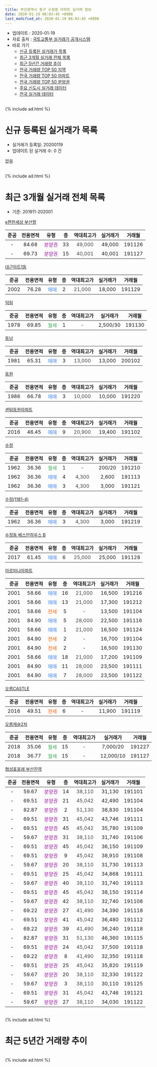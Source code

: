 ```yaml
---
title: 부산광역시 동구 수정동 아파트 실거래 정보
date: 2020-01-19 06:03:45 +0900
last_modified_at: 2020-01-19 06:03:45 +0900
---
```


* 업데이트 : 2020-01-19
* 자료 출처 : [국토교통부 실거래가 공개시스템](http://rt.molit.go.kr)
* 바로 가기
    * [신규 등록된 실거래가 목록](#신규-등록된-실거래가-목록)
    * [최근 3개월 실거래 전체 목록](#최근-3개월-실거래-전체-목록)
    * [최근 5년간 거래량 추이](#최근-5년간-거래량-추이)
    * [전국 거래량 TOP 50 지역](https://apt-info.github.io/apt-trade-info/최근-3개월-전국에서-가장-거래가-많이-발생한-지역)
    * [전국 거래량 TOP 50 아파트](https://apt-info.github.io/apt-trade-info/최근-3개월-전국에서-가장-거래가-많이-발생한-아파트)
    * [전국 거래량 TOP 50 분양권](https://apt-info.github.io/apt-trade-info/최근-3개월-전국에서-가장-거래가-많이-발생한-분양권)
    * [주요 신도시 실거래 데이터](https://apt-info.github.io/apt-trade-info/주요-신도시)
    * [전국 실거래 데이터](https://apt-info.github.io/apt-trade-info/전국)
<br>
{% include ad.html %}
<br>

# 신규 등록된 실거래가 목록
* 실거래가 등록일: 20200119
* 업데이트 된 실거래 수: 0 건

없음

<br>
{% include ad.html %}
<br>

# 최근 3개월 실거래 전체 목록
* 기준: 201911-202001


[e편한세상 부산항](https://search.naver.com/search.naver?query=%EB%B6%80%EC%82%B0%EA%B4%91%EC%97%AD%EC%8B%9C+%EB%8F%99%EA%B5%AC+%EC%88%98%EC%A0%95%EB%8F%99+e%ED%8E%B8%ED%95%9C%EC%84%B8%EC%83%81+%EB%B6%80%EC%82%B0%ED%95%AD)

|준공|전용면적|유형|층|역대최고가|실거래가|거래월|
|:---:|:---:|:---:|:---:|:---:|:---:|:---:|
|-|84.68|<span style="color:#9C11A5">분양권</span>|33|<span style="color:#444444">49,000</span>|49,000|191126|
|-|69.73|<span style="color:#9C11A5">분양권</span>|15|<span style="color:#444444">40,001</span>|40,001|191127|

[대근아트1동](https://search.naver.com/search.naver?query=%EB%B6%80%EC%82%B0%EA%B4%91%EC%97%AD%EC%8B%9C+%EB%8F%99%EA%B5%AC+%EC%88%98%EC%A0%95%EB%8F%99+%EB%8C%80%EA%B7%BC%EC%95%84%ED%8A%B81%EB%8F%99)

|준공|전용면적|유형|층|역대최고가|실거래가|거래월|
|:---:|:---:|:---:|:---:|:---:|:---:|:---:|
|2002|76.28|<span style="color:#4285f3">매매</span>|2|<span style="color:#444444">21,000</span>|18,000|191129|

[덕림](https://search.naver.com/search.naver?query=%EB%B6%80%EC%82%B0%EA%B4%91%EC%97%AD%EC%8B%9C+%EB%8F%99%EA%B5%AC+%EC%88%98%EC%A0%95%EB%8F%99+%EB%8D%95%EB%A6%BC)

|준공|전용면적|유형|층|역대최고가|실거래가|거래월|
|:---:|:---:|:---:|:---:|:---:|:---:|:---:|
|1978|69.85|<span style="color:#34a853">월세</span>|1|<span style="color:#444444">-</span>|2,500/30|191130|

[동남](https://search.naver.com/search.naver?query=%EB%B6%80%EC%82%B0%EA%B4%91%EC%97%AD%EC%8B%9C+%EB%8F%99%EA%B5%AC+%EC%88%98%EC%A0%95%EB%8F%99+%EB%8F%99%EB%82%A8)

|준공|전용면적|유형|층|역대최고가|실거래가|거래월|
|:---:|:---:|:---:|:---:|:---:|:---:|:---:|
|1981|65.31|<span style="color:#4285f3">매매</span>|3|<span style="color:#444444">13,000</span>|13,000|200102|

[동원](https://search.naver.com/search.naver?query=%EB%B6%80%EC%82%B0%EA%B4%91%EC%97%AD%EC%8B%9C+%EB%8F%99%EA%B5%AC+%EC%88%98%EC%A0%95%EB%8F%99+%EB%8F%99%EC%9B%90)

|준공|전용면적|유형|층|역대최고가|실거래가|거래월|
|:---:|:---:|:---:|:---:|:---:|:---:|:---:|
|1986|66.78|<span style="color:#4285f3">매매</span>|3|<span style="color:#444444">10,000</span>|10,000|191220|

[센텀동원아파트](https://search.naver.com/search.naver?query=%EB%B6%80%EC%82%B0%EA%B4%91%EC%97%AD%EC%8B%9C+%EB%8F%99%EA%B5%AC+%EC%88%98%EC%A0%95%EB%8F%99+%EC%84%BC%ED%85%80%EB%8F%99%EC%9B%90%EC%95%84%ED%8C%8C%ED%8A%B8)

|준공|전용면적|유형|층|역대최고가|실거래가|거래월|
|:---:|:---:|:---:|:---:|:---:|:---:|:---:|
|2016|46.45|<span style="color:#4285f3">매매</span>|9|<span style="color:#444444">20,900</span>|19,400|191102|

[수정](https://search.naver.com/search.naver?query=%EB%B6%80%EC%82%B0%EA%B4%91%EC%97%AD%EC%8B%9C+%EB%8F%99%EA%B5%AC+%EC%88%98%EC%A0%95%EB%8F%99+%EC%88%98%EC%A0%95)

|준공|전용면적|유형|층|역대최고가|실거래가|거래월|
|:---:|:---:|:---:|:---:|:---:|:---:|:---:|
|1962|36.36|<span style="color:#34a853">월세</span>|1|<span style="color:#444444">-</span>|200/20|191210|
|1962|36.36|<span style="color:#4285f3">매매</span>|4|<span style="color:#444444">4,300</span>|2,600|191113|
|1962|36.36|<span style="color:#4285f3">매매</span>|3|<span style="color:#444444">4,300</span>|3,000|191121|

[수정(1181-4)](https://search.naver.com/search.naver?query=%EB%B6%80%EC%82%B0%EA%B4%91%EC%97%AD%EC%8B%9C+%EB%8F%99%EA%B5%AC+%EC%88%98%EC%A0%95%EB%8F%99+%EC%88%98%EC%A0%95%281181-4%29)

|준공|전용면적|유형|층|역대최고가|실거래가|거래월|
|:---:|:---:|:---:|:---:|:---:|:---:|:---:|
|1962|36.36|<span style="color:#4285f3">매매</span>|3|<span style="color:#444444">4,300</span>|3,000|191219|

[수정동 베스안하우스 B](https://search.naver.com/search.naver?query=%EB%B6%80%EC%82%B0%EA%B4%91%EC%97%AD%EC%8B%9C+%EB%8F%99%EA%B5%AC+%EC%88%98%EC%A0%95%EB%8F%99+%EC%88%98%EC%A0%95%EB%8F%99+%EB%B2%A0%EC%8A%A4%EC%95%88%ED%95%98%EC%9A%B0%EC%8A%A4+B)

|준공|전용면적|유형|층|역대최고가|실거래가|거래월|
|:---:|:---:|:---:|:---:|:---:|:---:|:---:|
|2017|61.45|<span style="color:#4285f3">매매</span>|6|<span style="color:#444444">25,000</span>|25,000|191128|

[아르미나아파트](https://search.naver.com/search.naver?query=%EB%B6%80%EC%82%B0%EA%B4%91%EC%97%AD%EC%8B%9C+%EB%8F%99%EA%B5%AC+%EC%88%98%EC%A0%95%EB%8F%99+%EC%95%84%EB%A5%B4%EB%AF%B8%EB%82%98%EC%95%84%ED%8C%8C%ED%8A%B8)

|준공|전용면적|유형|층|역대최고가|실거래가|거래월|
|:---:|:---:|:---:|:---:|:---:|:---:|:---:|
|2001|58.66|<span style="color:#4285f3">매매</span>|16|<span style="color:#444444">21,000</span>|16,500|191216|
|2001|58.66|<span style="color:#4285f3">매매</span>|13|<span style="color:#444444">21,000</span>|17,300|191212|
|2001|58.66|<span style="color:#ff5a00">전세</span>|5|<span style="color:#444444">-</span>|13,500|191104|
|2001|84.90|<span style="color:#4285f3">매매</span>|5|<span style="color:#444444">28,000</span>|22,500|191116|
|2001|58.66|<span style="color:#4285f3">매매</span>|1|<span style="color:#444444">21,000</span>|16,500|191124|
|2001|84.90|<span style="color:#ff5a00">전세</span>|2|<span style="color:#444444">-</span>|16,700|191104|
|2001|84.90|<span style="color:#ff5a00">전세</span>|2|<span style="color:#444444">-</span>|16,500|191130|
|2001|58.66|<span style="color:#4285f3">매매</span>|18|<span style="color:#444444">21,000</span>|17,200|191109|
|2001|84.90|<span style="color:#4285f3">매매</span>|11|<span style="color:#444444">28,000</span>|23,500|191111|
|2001|84.90|<span style="color:#4285f3">매매</span>|7|<span style="color:#444444">28,000</span>|23,500|191122|

[오름CASTLE](https://search.naver.com/search.naver?query=%EB%B6%80%EC%82%B0%EA%B4%91%EC%97%AD%EC%8B%9C+%EB%8F%99%EA%B5%AC+%EC%88%98%EC%A0%95%EB%8F%99+%EC%98%A4%EB%A6%84CASTLE)

|준공|전용면적|유형|층|역대최고가|실거래가|거래월|
|:---:|:---:|:---:|:---:|:---:|:---:|:---:|
|2016|49.51|<span style="color:#ff5a00">전세</span>|6|<span style="color:#444444">-</span>|11,900|191119|

[오름캐슬2차](https://search.naver.com/search.naver?query=%EB%B6%80%EC%82%B0%EA%B4%91%EC%97%AD%EC%8B%9C+%EB%8F%99%EA%B5%AC+%EC%88%98%EC%A0%95%EB%8F%99+%EC%98%A4%EB%A6%84%EC%BA%90%EC%8A%AC2%EC%B0%A8)

|준공|전용면적|유형|층|역대최고가|실거래가|거래월|
|:---:|:---:|:---:|:---:|:---:|:---:|:---:|
|2018|35.06|<span style="color:#34a853">월세</span>|15|<span style="color:#444444">-</span>|7,000/20|191227|
|2018|36.77|<span style="color:#34a853">월세</span>|15|<span style="color:#444444">-</span>|12,000/10|191127|

[협성휴포레 부산진역](https://search.naver.com/search.naver?query=%EB%B6%80%EC%82%B0%EA%B4%91%EC%97%AD%EC%8B%9C+%EB%8F%99%EA%B5%AC+%EC%88%98%EC%A0%95%EB%8F%99+%ED%98%91%EC%84%B1%ED%9C%B4%ED%8F%AC%EB%A0%88+%EB%B6%80%EC%82%B0%EC%A7%84%EC%97%AD)

|준공|전용면적|유형|층|역대최고가|실거래가|거래월|
|:---:|:---:|:---:|:---:|:---:|:---:|:---:|
|-|59.67|<span style="color:#9C11A5">분양권</span>|14|<span style="color:#444444">38,110</span>|31,130|191101|
|-|69.51|<span style="color:#9C11A5">분양권</span>|21|<span style="color:#444444">45,042</span>|42,490|191104|
|-|82.87|<span style="color:#9C11A5">분양권</span>|2|<span style="color:#444444">51,130</span>|38,830|191104|
|-|69.51|<span style="color:#9C11A5">분양권</span>|31|<span style="color:#444444">45,042</span>|43,746|191111|
|-|69.51|<span style="color:#9C11A5">분양권</span>|45|<span style="color:#444444">45,042</span>|35,780|191109|
|-|59.67|<span style="color:#9C11A5">분양권</span>|31|<span style="color:#444444">38,110</span>|31,740|191106|
|-|69.51|<span style="color:#9C11A5">분양권</span>|45|<span style="color:#444444">45,042</span>|36,150|191109|
|-|69.51|<span style="color:#9C11A5">분양권</span>|9|<span style="color:#444444">45,042</span>|38,910|191108|
|-|59.67|<span style="color:#9C11A5">분양권</span>|20|<span style="color:#444444">38,110</span>|31,730|191113|
|-|69.51|<span style="color:#9C11A5">분양권</span>|25|<span style="color:#444444">45,042</span>|34,868|191111|
|-|59.67|<span style="color:#9C11A5">분양권</span>|40|<span style="color:#444444">38,110</span>|31,740|191113|
|-|69.51|<span style="color:#9C11A5">분양권</span>|45|<span style="color:#444444">45,042</span>|38,150|191114|
|-|59.67|<span style="color:#9C11A5">분양권</span>|42|<span style="color:#444444">38,110</span>|32,740|191108|
|-|69.22|<span style="color:#9C11A5">분양권</span>|27|<span style="color:#444444">41,490</span>|34,390|191118|
|-|69.51|<span style="color:#9C11A5">분양권</span>|41|<span style="color:#444444">45,042</span>|36,480|191112|
|-|69.22|<span style="color:#9C11A5">분양권</span>|39|<span style="color:#444444">41,490</span>|36,240|191118|
|-|82.87|<span style="color:#9C11A5">분양권</span>|31|<span style="color:#444444">51,130</span>|46,360|191115|
|-|69.51|<span style="color:#9C11A5">분양권</span>|24|<span style="color:#444444">45,042</span>|37,500|191118|
|-|69.22|<span style="color:#9C11A5">분양권</span>|8|<span style="color:#444444">41,490</span>|32,350|191118|
|-|69.51|<span style="color:#9C11A5">분양권</span>|25|<span style="color:#444444">45,042</span>|35,820|191119|
|-|59.67|<span style="color:#9C11A5">분양권</span>|20|<span style="color:#444444">38,110</span>|32,330|191122|
|-|59.67|<span style="color:#9C11A5">분양권</span>|3|<span style="color:#444444">38,110</span>|30,110|191125|
|-|69.51|<span style="color:#9C11A5">분양권</span>|31|<span style="color:#444444">45,042</span>|43,746|191121|
|-|59.67|<span style="color:#9C11A5">분양권</span>|27|<span style="color:#444444">38,110</span>|34,030|191122|


<br>
{% include ad.html %}
<br>

# 최근 5년간 거래량 추이


<div style="width:100%;">
    <canvas id="deal_progress" height="200"></canvas>
</div>

<script>
new Chart(document.getElementById("deal_progress"), {
    type: 'line',
    data: {
        labels: ['201501','201502','201503','201504','201505','201506','201507','201508','201509','201510','201511','201512','201601','201602','201603','201604','201605','201606','201607','201608','201609','201610','201611','201612','201701','201702','201703','201704','201705','201706','201707','201708','201709','201710','201711','201712','201801','201802','201803','201804','201805','201806','201807','201808','201809','201810','201811','201812','201901','201902','201903','201904','201905','201906','201907','201908','201909','201910','201911','201912','202001'],
        datasets: [{
            label: '매매',
            pointRadius: 1,
            data: [2, 6, 10, 9, 3, 6, 7, 2, 4, 9, 7, 3, 4, 2, 10, 9, 7, 5, 5, 27, 18, 9, 13, 4, 5, 5, 11, 6, 9, 10, 17, 8, 9, 9, 14, 8, 11, 14, 18, 19, 15, 17, 13, 22, 14, 18, 24, 14, 13, 15, 13, 22, 47, 48, 56, 41, 37, 20, 36, 4, 1],
            borderColor: "rgba(255, 201, 14, 1)",
            backgroundColor: "rgba(255, 201, 14, 0.5)",
            fill: false,
            lineTension: 0
        },{
            label: '전월세',
            pointRadius: 1,
            data: [0, 1, 2, 0, 0, 4, 3, 1, 1, 1, 2, 0, 1, 0, 0, 2, 0, 4, 2, 1, 1, 7, 3, 1, 1, 3, 3, 1, 1, 3, 2, 4, 1, 1, 3, 1, 1, 1, 3, 3, 3, 2, 1, 0, 0, 3, 1, 1, 2, 0, 2, 2, 2, 0, 3, 1, 2, 6, 6, 2, 0],
            borderColor: "rgba(0, 141, 185, 1)",
            backgroundColor: "rgba(0, 141, 185, 0.5)",
            fill: false,
            lineTension: 0
        }
        ]
    },
    options: {
        responsive: true,
        title: {
            display: false
        },
        tooltips: {
            mode: 'index',
            intersect: false
        },
        hover: {
            mode: 'nearest',
            intersect: true
        },
        scales: {
            xAxes: [{
                display: true,
                scaleLabel: {
                    display: true,
                    labelString: '년/월'
                }
            }],
            yAxes: [{
                display: true,
                ticks: {
                    suggestedMin: 0,
                },
                scaleLabel: {
                    display: true,
                    labelString: '실거래 수'
                }
            }]
        }
    }
});

</script>


<br>
{% include ad.html %}
<br>


